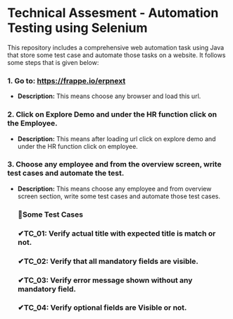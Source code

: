 # Technical Assesment - Automation Testing using Selenium 
This repository includes a comprehensive web automation task using Java that store some test case and automate those tasks on a website. It follows some steps that is given below:


 ### 1. **Go to: https://frappe.io/erpnext**
 - **Description:** This means choose any browser and load this url.
   


 ### 2. **Click on Explore Demo and under the HR function click on the Employee.**
- **Description:** This means after loading url click on explore demo and under the HR function click on employee.
  
  


### 3.  **Choose any employee and from the overview screen, write test cases and automate the test.**
- **Description:** This means choose any employee and from overview screen section, write some test cases and automate those  test cases.
  

  
  ###  **🚀Some Test Cases**
  ### ✔TC_01: Verify actual title with expected title is match or not.
  ### ✔TC_02: Verify that all mandatory fields are visible.
  ### ✔TC_03: Verify error message shown without any mandatory field.
  ### ✔TC_04: Verify optional fields are Visible or not.
  
   
